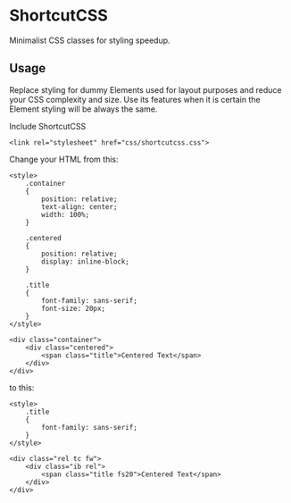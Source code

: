 # ShortcutCSS

Minimalist CSS classes for styling speedup.


## Usage

Replace styling for dummy Elements used for layout purposes and reduce your CSS complexity and size.
Use its features when it is certain the Element styling will be always the same.

Include ShortcutCSS
```
<link rel="stylesheet" href="css/shortcutcss.css">
```

Change your HTML from this:	
```
<style>
	.container
	{
		position: relative;
		text-align: center;
		width: 100%;			
	}

	.centered
	{
		position: relative;
		display: inline-block;
	}

	.title
	{		
		font-family: sans-serif;
		font-size: 20px;
	}		
</style>

<div class="container">
	<div class="centered">
		<span class="title">Centered Text</span>
	</div>
</div>
```

to this:
	
```
<style>	
	.title
	{		
		font-family: sans-serif;		
	}		
</style>

<div class="rel tc fw">
	<div class="ib rel">
		<span class="title fs20">Centered Text</span>
	</div>
</div>
```



